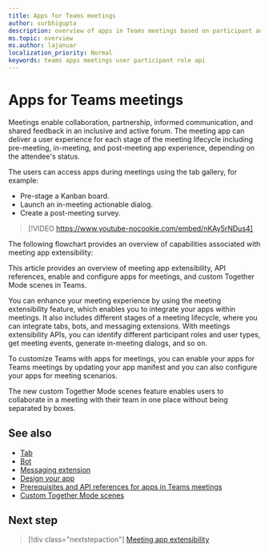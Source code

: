 ```yaml
---
title: Apps for Teams meetings 
author: surbhigupta
description: overview of apps in Teams meetings based on participant and user role
ms.topic: overview
ms.author: lajanuar
localization_priority: Normal
keywords: teams apps meetings user participant role api  
---
```


# Apps for Teams meetings

Meetings enable collaboration, partnership, informed communication, and shared feedback in an inclusive and active forum. The meeting app can deliver a user experience for each stage of the meeting lifecycle including pre-meeting, in-meeting, and post-meeting app experience, depending on the attendee's status.

The users can access apps during meetings using the tab gallery, for example:

* Pre-stage a Kanban board.
* Launch an in-meeting actionable dialog.
* Create a post-meeting survey.

> [!VIDEO https://www.youtube-nocookie.com/embed/nKAy5rNDus4]

The following flowchart provides an overview of capabilities associated with meeting app extensibility:

This article provides an overview of meeting app extensibility, API references, enable and configure apps for meetings, and custom Together Mode scenes in Teams.

You can enhance your meeting experience by using the meeting extensibility feature, which enables you to integrate your apps within meetings. It also includes different stages of a meeting lifecycle, where you can integrate tabs, bots, and messaging extensions. With meetings extensibility APIs, you can identify different participant roles and user types, get meeting events, generate in-meeting dialogs, and so on.

To customize Teams with apps for meetings, you can enable your apps for Teams meetings by updating your app manifest and you can also configure your apps for meeting scenarios.

The new custom Together Mode scenes feature enables users to collaborate in a meeting with their team in one place without being separated by boxes.

## See also

* [Tab](../tabs/what-are-tabs.md#understand-how-tabs-work)
* [Bot](../bots/what-are-bots.md)
* [Messaging extension](../messaging-extensions/what-are-messaging-extensions.md)
* [Design your app](../apps-in-teams-meetings/design/designing-apps-in-meetings.md)
* [Prerequisites and API references for apps in Teams meetings](create-apps-for-teams-meetings.md)
* [Custom Together Mode scenes](~/apps-in-teams-meetings/teams-together-mode.md)

## Next step

> [!div class="nextstepaction"]
> [Meeting app extensibility](meeting-app-extensibility.md)
